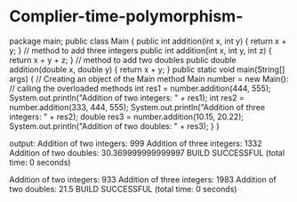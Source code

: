 # Complier-time-polymorphism-
package main;
public class Main {
 public int addition(int x, int y) {
    return x + y;
  }
  // method to add three integers
  public int addition(int x, int y, int z) {
    return x + y + z;
  }
  // method to add two doubles
  public double addition(double x, double y) {
    return x + y;
  }
  public static void main(String[] args) {
    // Creating an object of the Main method
    Main number = new Main():
    // calling the overloaded methods
    int res1 = number.addition(444, 555);
    System.out.println("Addition of two integers: " + res1);
    int res2 = number.addition(333, 444, 555);
    System.out.println("Addition of three integers: " + res2);
    double res3 = number.addition(10.15, 20.22);
    System.out.println("Addition of two doubles: " + res3);
  }
}

output:
Addition of two integers: 999
Addition of three integers: 1332
Addition of two doubles: 30.369999999999997
BUILD SUCCESSFUL (total time: 0 seconds)

Addition of two integers: 933
Addition of three integers: 1983
Addition of two doubles: 21.5
BUILD SUCCESSFUL (total time: 0 seconds)


